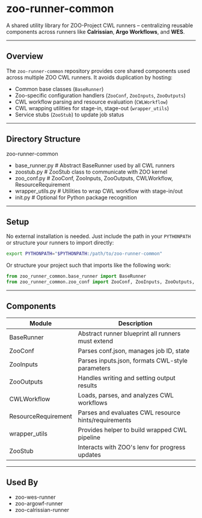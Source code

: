 # zoo-runner-common

A shared utility library for ZOO-Project CWL runners – centralizing reusable components across runners like **Calrissian**, **Argo Workflows**, and **WES**.

---

## Overview

The `zoo-runner-common` repository provides core shared components used across multiple ZOO CWL runners. It avoids duplication by hosting:

- Common base classes (`BaseRunner`)
- Zoo-specific configuration handlers (`ZooConf`, `ZooInputs`, `ZooOutputs`)
- CWL workflow parsing and resource evaluation (`CWLWorkflow`)
- CWL wrapping utilities for stage-in, stage-out (`wrapper_utils`)
- Service stubs (`ZooStub`) to update job status

---

## Directory Structure

zoo-runner-common
- base_runner.py # Abstract BaseRunner used by all CWL runners
- zoostub.py # ZooStub class to communicate with ZOO kernel
- zoo_conf.py # ZooConf, ZooInputs, ZooOutputs, CWLWorkflow, ResourceRequirement
- wrapper_utils.py # Utilities to wrap CWL workflow with stage-in/out
- init.py # Optional for Python package recognition


---

## Setup

No external installation is needed. Just include the path in your `PYTHONPATH` or structure your runners to import directly:

```bash
export PYTHONPATH="$PYTHONPATH:/path/to/zoo-runner-common"
```

Or structure your project such that imports like the following work:

```python
from zoo_runner_common.base_runner import BaseRunner
from zoo_runner_common.zoo_conf import ZooConf, ZooInputs, ZooOutputs, CWLWorkflow
```
---

## Components

| Module |	Description |
| ---- | -------- |
| BaseRunner |	Abstract runner blueprint all runners must extend |
| ZooConf |	Parses conf.json, manages job ID, state |
| ZooInputs |	Parses inputs.json, formats CWL-style parameters |
| ZooOutputs |	Handles writing and setting output results |
| CWLWorkflow |	Loads, parses, and analyzes CWL workflows |
| ResourceRequirement |	Parses and evaluates CWL resource hints/requirements |
| wrapper_utils |	Provides helper to build wrapped CWL pipeline |
| ZooStub |	Interacts with ZOO's lenv for progress updates |

---

## Used By
- zoo-wes-runner
- zoo-argowf-runner
- zoo-calrissian-runner
